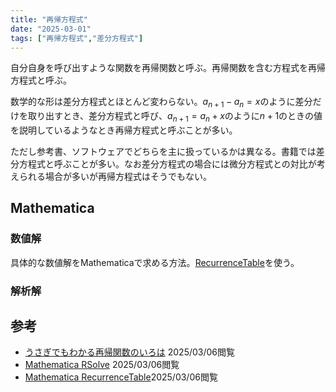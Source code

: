```yaml
---
title: "再帰方程式"
date: "2025-03-01"
tags: ["再帰方程式","差分方程式"]
---
```


自分自身を呼び出すような関数を再帰関数と呼ぶ。再帰関数を含む方程式を再帰方程式と呼ぶ。

数学的な形は差分方程式とほとんど変わらない。$a_{n+1}-a_n=x$のように差分だけを取り出すとき、差分方程式と呼び、$a_{n+1}=a_n+x$のように$n+1$のときの値を説明しているようなとき再帰方程式と呼ぶことが多い。

ただし参考書、ソフトウェアでどちらを主に扱っているかは異なる。書籍では差分方程式と呼ぶことが多い。なお差分方程式の場合には微分方程式との対比が考えられる場合が多いが再帰方程式はそうでもない。

## Mathematica

### 数値解

具体的な数値解をMathematicaで求める方法。[RecurrenceTable](https://reference.wolfram.com/language/ref/RecurrenceTable.html?q=RecurrenceTable)を使う。

### 解析解



## 参考

- [うさぎでもわかる再帰関数のいろは](https://www.momoyama-usagi.com/entry/info-algo-saiki) 2025/03/06閲覧
- [Mathematica RSolve](https://reference.wolfram.com/language/ref/RSolve.html) 2025/03/06閲覧
- [Mathematica RecurrenceTable](https://reference.wolfram.com/language/ref/RecurrenceTable.html?q=RecurrenceTable)2025/03/06閲覧

